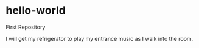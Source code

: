 # hello-world
First Repository 

I will get my refrigerator to 
play my entrance music as I walk into the room.


